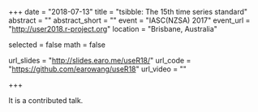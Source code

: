 +++
date = "2018-07-13"
title = "tsibble: The 15th time series standard"
abstract = ""
abstract_short = ""
event = "IASC(NZSA) 2017"
event_url = "http://user2018.r-project.org"
location = "Brisbane, Australia"

selected = false
math = false

url_slides = "http://slides.earo.me/useR18/"
url_code = "https://github.com/earowang/useR18"
url_video = ""

+++

It is a contributed talk.
